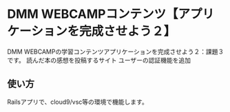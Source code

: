 # DMM WEBCAMPコンテンツ【アプリケーションを完成させよう２】

DMM WEBCAMPの学習コンテンツアプリケーションを完成させよう２：課題３です。
読んだ本の感想を投稿するサイト
ユーザーの認証機能を追加

## 使い方

Railsアプリで、cloud9/vsc等の環境で機能します。
